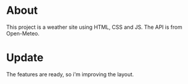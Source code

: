 # About
This project is a weather site using HTML, CSS and JS. The API is from Open-Meteo.

# Update
The features are ready, so i'm improving the layout. 
